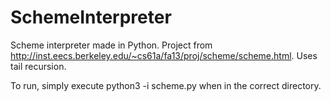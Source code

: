 # SchemeInterpreter
Scheme interpreter made in Python. Project from http://inst.eecs.berkeley.edu/~cs61a/fa13/proj/scheme/scheme.html. 
Uses tail recursion.

To run, simply execute python3 -i scheme.py when in the correct directory.
